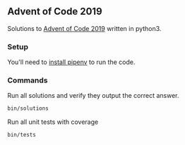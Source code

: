 Advent of Code 2019
---
Solutions to [Advent of Code 2019](https://adventofcode.com/2019) written in python3.

### Setup
You'll need to [install pipenv](https://github.com/pypa/pipenv#installation) to run the code. 

### Commands
Run all solutions and verify they output the correct answer.
```bash
bin/solutions
```

Run all unit tests with coverage
```bash
bin/tests
```
